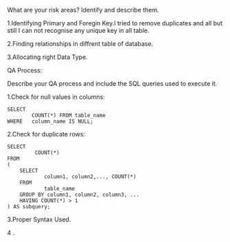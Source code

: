 What are your risk areas? Identify and describe them.


1.Identifying Primary and Foregin Key.I tried to remove duplicates and all  but still I can not recognise any unique key in all table.


2.Finding relationships in diffrent table of database.

3.Allocating right Data Type.



QA Process:

Describe your QA process and include the SQL queries used to execute it.

1.Check for null values in columns:
```
SELECT 
        COUNT(*) FROM table_name 
WHERE   column_name IS NULL; 
```

2.Check for duplicate rows: 
```
SELECT
         COUNT(*) 
FROM 
(
    SELECT 
            column1, column2,..., COUNT(*) 
    FROM 
            table_name 
    GROUP BY column1, column2, column3, ...
    HAVING COUNT(*) > 1
) AS subquery; 
```
3.Proper Syntax Used.

4 .